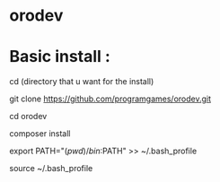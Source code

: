 # orodev

# Basic install :

cd (directory that u want for the install)

git clone https://github.com/programgames/orodev.git

cd orodev

composer install 

export PATH="$(pwd)/bin:$PATH" >> ~/.bash_profile

source ~/.bash_profile
